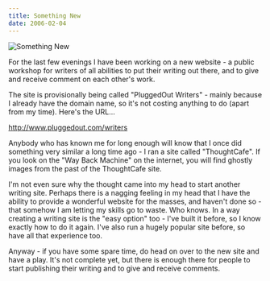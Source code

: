 ```yaml
---
title: Something New
date: 2006-02-04
---
```


![Something New](https://source.unsplash.com/vP3pnOoCiYE/1600x900)

For the last few evenings I have been working on a new website - a public workshop for writers of all abilities to put their writing out there, and to give and receive comment on each other's work.

The site is provisionally being called "PluggedOut Writers" - mainly because I already have the domain name, so it's not costing anything to do (apart from my time). Here's the URL...

http://www.pluggedout.com/writers

Anybody who has known me for long enough will know that I once did something very similar a long time ago - I ran a site called "ThoughtCafe". If you look on the "Way Back Machine" on the internet, you will find ghostly images from the past of the ThoughtCafe site.

I'm not even sure why the thought came into my head to start another writing site. Perhaps there is a nagging feeling in my head that I have the ability to provide a wonderful website for the masses, and haven't done so - that somehow I am letting my skills go to waste. Who knows. In a way creating a writing site is the "easy option" too - I've built it before, so I know exactly how to do it again. I've also run a hugely popular site before, so have all that experience too.

Anyway - if you have some spare time, do head on over to the new site and have a play. It's not complete yet, but there is enough there for people to start publishing their writing and to give and receive comments.